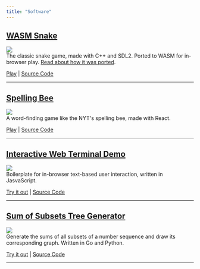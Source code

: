 ```yaml
---
title: "Software"
---
```

## [WASM Snake](/snake-wasm)  
![](/images/snake.png)  
The classic snake game, made with C++ and SDL2. Ported to WASM for in-browser play. [Read about how it was ported](/posts/2020-07-13-sdl2-game-to-wasm/).
  

[Play](/snake-wasm) | [Source Code](https://github.com/mattConn/snake-game)  


---


## [Spelling Bee](http://foobiebletch.net:8085/)  
![](/images/spelling-bee.png)  
A word-finding game like the NYT's spelling bee, made with React.

[Play](http://foobiebletch.net:8085/) | [Source Code](https://github.com/mattConn/spelling-bee)  

---

## [Interactive Web Terminal Demo](/interactive-web-terminal)  
![](/images/terminal.png)  
Boilerplate for in-browser text-based user interaction, written in JasvaScript.  

[Try it out](/interactive-web-terminal) | [Source Code](https://github.com/mattConn/interactive-web-terminal)  


---

## [Sum of Subsets Tree Generator](/sum-subsets)  
![](/images/graph.png)  
Generate the sums of all subsets of a number sequence and draw its corresponding graph. Written in Go and Python.


[Try it out](/sum-subsets) | [Source Code](https://github.com/mattConn/sum-subsets-tree-generator)  


---
